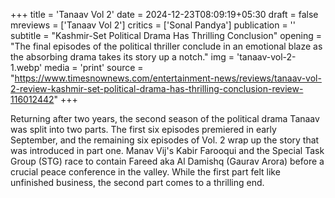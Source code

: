 +++
title = 'Tanaav Vol 2'
date = 2024-12-23T08:09:19+05:30
draft = false
mreviews = ['Tanaav Vol 2']
critics = ['Sonal Pandya']
publication = ''
subtitle = "Kashmir-Set Political Drama Has Thrilling Conclusion"
opening = "The final episodes of the political thriller conclude in an emotional blaze as the absorbing drama takes its story up a notch."
img = 'tanaav-vol-2-1.webp'
media = 'print'
source = "https://www.timesnownews.com/entertainment-news/reviews/tanaav-vol-2-review-kashmir-set-political-drama-has-thrilling-conclusion-review-116012442"
+++

Returning after two years, the second season of the political drama Tanaav was split into two parts. The first six episodes premiered in early September, and the remaining six episodes of Vol. 2 wrap up the story that was introduced in part one. Manav Vij's Kabir Farooqui and the Special Task Group (STG) race to contain Fareed aka Al Damishq (Gaurav Arora) before a crucial peace conference in the valley. While the first part felt like unfinished business, the second part comes to a thrilling end.
